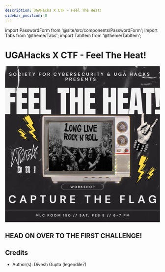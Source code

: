 ```yaml
---
description: UGAHacks X CTF - Feel The Heat!
sidebar_position: 0
---
```


import PasswordForm from '@site/src/components/PasswordForm';
import Tabs from '@theme/Tabs';
import TabItem from '@theme/TabItem';

# UGAHacks X CTF - Feel The Heat!

![Message](./assets/ugahacksxscs-post.png)

## HEAD ON OVER TO THE FIRST CHALLENGE!

## Credits

- Author(s): Divesh Gupta (legendile7)
